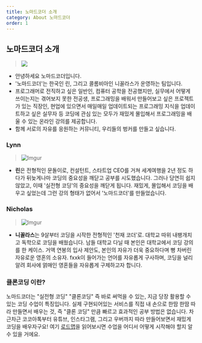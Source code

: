 ```yaml
---
title: 노마드코더 소개
category: About 노마드코더
order: 1
---
```


## 노마드코더 소개

> ![](https://i.ibb.co/cx9h9qY/1-9-2x-100.jpg)

- 안녕하세요 노마드코더입니다.
- '노마드코더'는 한국인 린, 그리고 콜롬비아인 니꼴라스가 운영하는 팀입니다.
- 프로그래머로 전직하고 싶은 일반인, 컴퓨터 공학을 전공했지만, 실무에서 어떻게 쓰이는지는 겪어보지 못한 전공생, 프로그래밍을 배워서 만들어보고 싶은 프로젝트가 있는 직장인, 현업에 있으면서 매일매일 업데이트되는 프로그래밍 지식을 업데이트하고 싶은 실무자 등 코딩에 관심 있는 모두가 재밌게 몰입해서 프로그래밍을 배울 수 있는 온라인 강의를 제공합니다.
- 함께 서로의 자유를 응원하는 커뮤니티, 우리들의 벙커를 만들고 싶습니다.

### Lynn

> ![Imgur](https://i.imgur.com/h6nanoh.png)

- **린**은 전형적인 문돌이로, 컨설턴트, 스타트업 CEO를 거쳐 세계여행을 2년 정도 하다가 뒤늦게나마 코딩의 중요성을 깨닫고 공부를 시도했습니다. 그러나 당연히 쉽지 않았고, 이때 '실전형 코딩'의 중요성을 깨닫게 됩니다. 재밌게, 몰입해서 코딩을 배우고 싶었는데 그런 강의 형태가 없어서 '노마드코더'를 만들었습니다.

### Nicholas

> ![Imgur](https://i.imgur.com/uUhGIVp.png)

- **니꼴라스**는 9살부터 코딩을 시작한 전형적인 '천재 코더'로. 대학교 따위 내팽개치고 독학으로 코딩을 배웠습니다. 남들 대학교 다닐 때 본인은 대학교에서 코딩 강의를 한 케이스. 거액 연봉의 입사 제안도, 본인의 자유가 더욱 중요하다며 뻥 차버린 자유로운 영혼의 소유자. fxxk이 들어가는 언어를 자유롭게 구사하며, 코딩을 널리 알려 회사에 얽매인 영혼들을 자유롭게 구제하고자 합니다.

### 클론코딩 이란?

노마드코더는 "실전형 코딩" "클론코딩" 즉 바로 써먹을 수 있는, 지금 당장 활용할 수 있는 코딩 수업이 특징입니다. 실제 구현되어있는 서비스를 직접 내 손으로 한땀 한땀 따라 만들면서 배우는 것, 즉 "클론 코딩" 만큼 빠르고 효과적인 공부 방법은 없습니다. 차근차근 코코아톡부터 유튜브, 인스타그램, 그리고 우버까지 따라 만들어보면서 재밌게 코딩을 배우자구요! 여기 [로드맵](https://nomadcoders.co/roadmap)을 읽어보시면 수업을 어디서 어떻게 시작해야 할지 알 수 있을 거에요.
